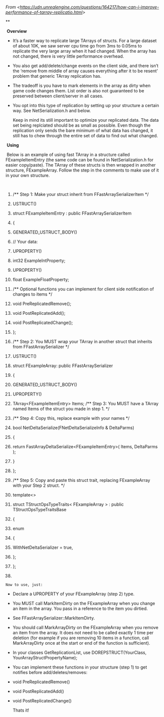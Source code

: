 

*From &lt;<https://udn.unrealengine.com/questions/164217/how-can-i-improve-performance-of-tarray-replicatio.html>&gt;*

**

​	**Overview**

-   It’s a faster way to replicate large TArrays of structs. For a large dataset of about 10K, we saw server cpu time go from 3ms to 0.05ms to replicate the very large array when it had changed. When the array has not changed, there is very little performance overhead.

-   You also get add/delete/change events on the client side, and there isn’t the ‘remove from middle of array causes everything after it to be resent’ problem that generic TArray replication has.

-   The tradeoff is you have to mark elements in the array as dirty when game code changes them. List order is also not guaranteed to be preserved between client/server in all cases.

- You opt into this type of replication by setting up your structure a certain way. See NetSerialization.h and below.

  Keep in mind its still important to optimize your replicated data. The data set being replciated should be as small as possible. Even though the replication only sends the bare minimum of what data has changed, it still has to chew through the entire set of data to find out what changed.



​	**Using**

​	Below is an example of using fast TArray in a structure called FExampleItemEntry (the same code can be found in NetSerialization.h for easier copy/paste). The TArray of these structs is then wrapped in another structure, FExampleArray. Follow the step in the comments to make use of it in your own structure.

 

1. /\*\* Step 1: Make your struct inherit from FFastArraySerializerItem \*/

2. USTRUCT()

3. struct FExampleItemEntry : public FFastArraySerializerItem

4. {

5. GENERATED\_USTRUCT\_BODY()

6. // Your data:

7. UPROPERTY()

8. int32 ExampleIntProperty;

9. UPROPERTY()

10. float ExampleFloatProperty;

11. /\*\* Optional functions you can implement for client side notification of changes to items \*/

12. void PreReplicatedRemove();

13. void PostReplicatedAdd();

14. void PostReplicatedChange();

15. };

16. /\*\* Step 2: You MUST wrap your TArray in another struct that inherits from FFastArraySerializer \*/

17. USTRUCT()

18. struct FExampleArray: public FFastArraySerializer

19. {

20. GENERATED\_USTRUCT\_BODY()

21. UPROPERTY()

22. TArray&lt;FExampleItemEntry&gt; Items; /\*\* Step 3: You MUST have a TArray named Items of the struct you made in step 1. \*/

23. /\*\* Step 4: Copy this, replace example with your names \*/

24. bool NetDeltaSerialize(FNetDeltaSerializeInfo & DeltaParms)

25. {

26. return FastArrayDeltaSerialize&lt;FExampleItemEntry&gt;( Items, DeltaParms );

27. }

28. };

29. /\*\* Step 5: Copy and paste this struct trait, replacing FExampleArray with your Step 2 struct. \*/

30. template&lt;&gt;

31. struct TStructOpsTypeTraits&lt; FExampleArray &gt; : public TStructOpsTypeTraitsBase

32. {

33. enum

34. {

35. WithNetDeltaSerializer = true,

36. };

37. };

38. 

    Now to use, just:

-   Declare a UPROPERTY of your FExampleArray (step 2) type.

-   You MUST call MarkItemDirty on the FExampleArray when you change an item in the array. You pass in a reference to the item you dirtied.

-   See FFastArraySerializer::MarkItemDirty.

-   You should call MarkArrayDirty on the FExampleArray when you remove an item from the array. It does not need to be called exactly 1 time per deletion (for example if you are removing 10 items in a function, call MarkArrayDirty once at the start or end of the function is sufficient).

-   In your classes GetReplicationList, use DOREPSTRUCT(YourClass, YourArrayStructPropertyName);

-   You can implement these functions in your structure (step 1) to get notifies before add/deletes/removes:

-   void PreReplicatedRemove()

-   void PostReplicatedAdd()

- void PostReplicatedChange()

  Thats it!